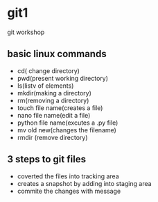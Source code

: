 # git1
git workshop
## basic linux commands
- cd( change directory)
- pwd(present working directory)
- ls(listv of elements)
- mkdir(making a directory)
- rm(removing a directory)
- touch file name(creates a file)
- nano file name(edit a file)
- python file name(excutes a .py file)
- mv old new(changes the filename)
- rmdir (remove directory)
## 3 steps  to git files
- coverted the files into tracking area
- creates a snapshot by adding into staging area
- commite the  changes with message
